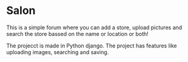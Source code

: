 # Salon

This is a simple forum where you can add a store, upload pictures and search the store bassed on the name or location or both!

The projecct is made in Python django. The project has features like uploading images, searching and saving.
